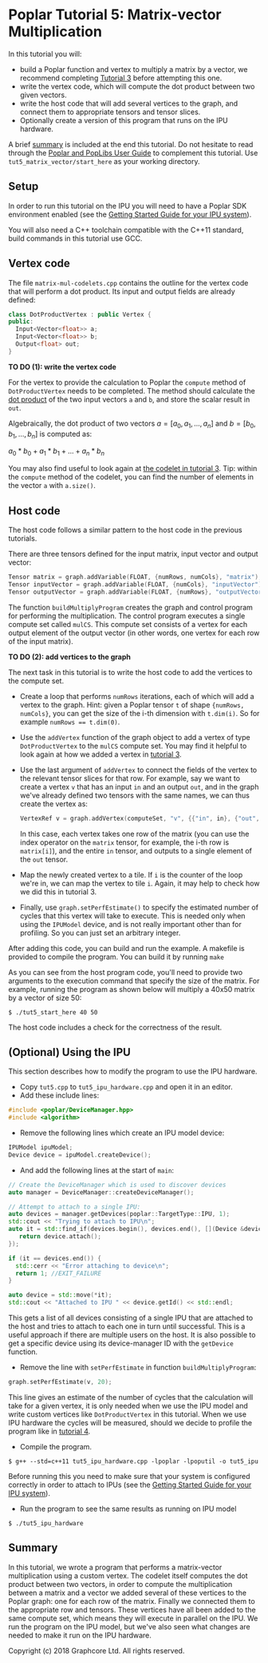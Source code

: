 <!-- Copyright (c) 2020 Graphcore Ltd. All rights reserved. -->
# Poplar Tutorial 5: Matrix-vector Multiplication

In this tutorial you will:

- build a Poplar function and vertex to multiply a matrix by a vector, we
    recommend completing [Tutorial 3](../tut3_vertices/) before attempting this
    one.
- write the vertex code, which will compute the dot product between two given
    vectors.
- write the host code that will add several vertices to the graph, and connect
    them to appropriate tensors and tensor slices.
- Optionally create a version of this program that runs on the IPU hardware.

A brief [summary](#summary) is included at the end this tutorial. Do not
hesitate to read through the [Poplar and PopLibs User
Guide](https://docs.graphcore.ai/projects/poplar-user-guide/en/3.1.0/index.html)
to complement this tutorial. Use `tut5_matrix_vector/start_here` as your
working directory.

## Setup

In order to run this tutorial on the IPU you will need to have a Poplar
SDK environment enabled (see the [Getting Started Guide for your IPU
system](https://docs.graphcore.ai/en/latest/getting-started.html)).

You will also need a C++ toolchain compatible with the C++11 standard,
build commands in this tutorial use GCC.

## Vertex code

The file `matrix-mul-codelets.cpp` contains the outline for the vertex
code that will perform a dot product. Its input and output fields are
already defined:

```c++
class DotProductVertex : public Vertex {
public:
  Input<Vector<float>> a;
  Input<Vector<float>> b;
  Output<float> out;
}
```

**TO DO (1): write the vertex code**

For the vertex to provide the calculation to Poplar the `compute` method
of `DotProductVertex` needs to be completed. The method should calculate
the [dot product](https://en.wikipedia.org/wiki/Dot_product) of the two
input vectors `a` and `b`, and store the scalar result in `out`.

Algebraically, the dot product of two vectors $a = [a_0, a_1, ..., a_n]$ and $b = [b_0, b_1, ..., b_n]$ is computed as:

$a_0 * b_0 + a_1 * b_1 + ... + a_n * b_n$

You may also find useful to look again at [the codelet in tutorial
3](../tut3_vertices/complete/tut3_codelets.cpp). Tip: within the
`compute` method of the codelet, you can find the number of elements in
the vector `a` with `a.size()`.

## Host code

The host code follows a similar pattern to the host code in the previous
tutorials.

There are three tensors defined for the input matrix, input vector and
output vector:

```c++
Tensor matrix = graph.addVariable(FLOAT, {numRows, numCols}, "matrix");
Tensor inputVector = graph.addVariable(FLOAT, {numCols}, "inputVector");
Tensor outputVector = graph.addVariable(FLOAT, {numRows}, "outputVector");
```

The function `buildMultiplyProgram` creates the graph and control
program for performing the multiplication. The control program executes
a single compute set called `mulCS`. This compute set consists of a
vertex for each output element of the output vector (in other words, one
vertex for each row of the input matrix).

**TO DO (2): add vertices to the graph**

The next task in this tutorial is to write the host code to add the
vertices to the compute set.

- Create a loop that performs `numRows` iterations, each of which will add a
    vertex to the graph. Hint: given a Poplar tensor `t` of shape
    `{numRows, numCols}`, you can get the size of the i-th dimension with
    `t.dim(i)`. So for example `numRows == t.dim(0)`.
- Use the `addVertex` function of the graph object to add a vertex of type
    `DotProductVertex` to the `mulCS` compute set. You may find it helpful to
    look again at how we added a vertex in
    [tutorial 3](../tut3_vertices/complete/tut3_complete.cpp).
- Use the last argument of `addVertex` to connect the fields of the vertex to
    the relevant tensor slices for that row. For example, say we want to create
    a vertex `v` that has an input `in` and an output `out`, and in the graph
    we've already defined two tensors with the same names, we can thus create
    the vertex as:

    ```c++
    VertexRef v = graph.addVertex(computeSet, "v", {{"in", in}, {"out", out}});
    ```

    In this case, each vertex takes one row of the matrix (you can use
    the index operator on the `matrix` tensor, for example, the i-th row
    is `matrix[i]`), and the entire `in` tensor, and outputs to a single
    element of the `out` tensor.

- Map the newly created vertex to a tile. If `i` is the counter of the loop
    we're in, we can map the vertex to tile `i`. Again, it may help to check
    how we did this in tutorial 3.
- Finally, use `graph.setPerfEstimate()` to specify the estimated number of
    cycles that this vertex will take to execute. This is needed only when
    using the `IPUModel` device, and is not really important other than for
    profiling. So you can just set an arbitrary integer.

After adding this code, you can build and run the example. A makefile is
provided to compile the program. You can build it by running `make`

As you can see from the host program code, you'll need to provide two
arguments to the execution command that specify the size of the matrix.
For example, running the program as shown below will multiply a 40x50
matrix by a vector of size 50:

```console
$ ./tut5_start_here 40 50
```

The host code includes a check for the correctness of the result.

## (Optional) Using the IPU

This section describes how to modify the program to use the IPU
hardware.

- Copy `tut5.cpp` to `tut5_ipu_hardware.cpp` and open it in an editor.
- Add these include lines:

```c++
#include <poplar/DeviceManager.hpp>
#include <algorithm>
```

- Remove the following lines which create an IPU model device:

```c++
IPUModel ipuModel;
Device device = ipuModel.createDevice();
```

- And add the following lines at the start of `main`:

```c++
// Create the DeviceManager which is used to discover devices
auto manager = DeviceManager::createDeviceManager();

// Attempt to attach to a single IPU:
auto devices = manager.getDevices(poplar::TargetType::IPU, 1);
std::cout << "Trying to attach to IPU\n";
auto it = std::find_if(devices.begin(), devices.end(), [](Device &device) {
   return device.attach();
});

if (it == devices.end()) {
  std::cerr << "Error attaching to device\n";
  return 1; //EXIT_FAILURE
}

auto device = std::move(*it);
std::cout << "Attached to IPU " << device.getId() << std::endl;
```

This gets a list of all devices consisting of a single IPU that are
attached to the host and tries to attach to each one in turn until
successful. This is a useful approach if there are multiple users on the
host. It is also possible to get a specific device using its
device-manager ID with the `getDevice` function.

- Remove the line with `setPerfEstimate` in function `buildMultiplyProgram`:

```c++
graph.setPerfEstimate(v, 20);
```

This line gives an estimate of the number of cycles that the calculation
will take for a given vertex, it is only needed when we use the IPU
model and write custom vertices like `DotProductVertex` in this
tutorial. When we use IPU hardware the cycles will be measured, should
we decide to profile the program like in [tutorial
4](../tut4_profiling/).

- Compile the program.

```console
$ g++ --std=c++11 tut5_ipu_hardware.cpp -lpoplar -lpoputil -o tut5_ipu
```

Before running this you need to make sure that your system is configured
correctly in order to attach to IPUs (see the [Getting Started Guide for
your IPU
system](https://docs.graphcore.ai/en/latest/getting-started.html)).

- Run the program to see the same results as running on IPU model

```console
$ ./tut5_ipu_hardware
```

## Summary

In this tutorial, we wrote a program that performs a matrix-vector
multiplication using a custom vertex. The codelet itself computes the
dot product between two vectors, in order to compute the multiplication
between a matrix and a vector we added several of these vertices to the
Poplar graph: one for each row of the matrix. Finally we connected them
to the appropriate row and tensors. These vertices have all been added
to the same compute set, which means they will execute in parallel on
the IPU. We run the program on the IPU model, but we've also seen what
changes are needed to make it run on the IPU hardware.

Copyright (c) 2018 Graphcore Ltd. All rights reserved.
